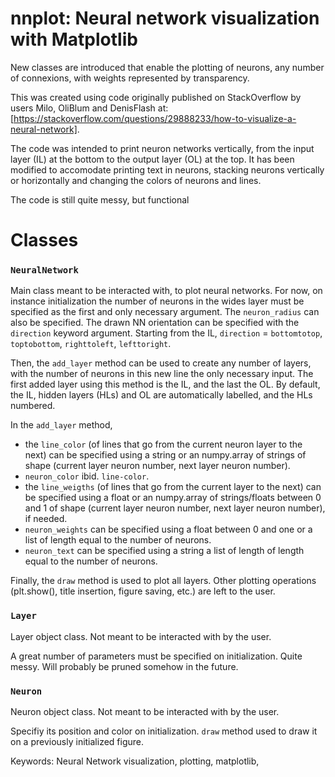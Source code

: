 # nnplot: Neural network visualization with Matplotlib

New classes are introduced that enable the plotting of neurons, any number of connexions, with weights represented by transparency.

This was created using code originally published on StackOverflow by users Milo, OliBlum and DenisFlash at: [https://stackoverflow.com/questions/29888233/how-to-visualize-a-neural-network].

The code was intended to print neuron networks vertically, from the input layer (IL) at the bottom to the output layer (OL) at the top. It has been modified to accomodate printing text in neurons, stacking neurons vertically or horizontally and changing the colors of neurons and lines.

The code is still quite messy, but functional

# Classes
### `NeuralNetwork`

Main class meant to be interacted with, to plot neural networks. For now, on instance initialization the number of neurons in the wides layer must be specified as the first and only necessary argument. The `neuron_radius` can also be specified.  The drawn NN orientation can be specified with the `direction` keyword argument. Starting from the IL, `direction`  = `bottomtotop`, `toptobottom`, `righttoleft`, `lefttoright`.

Then, the `add_layer` method can be used to create any number of layers, with the number of neurons in this new line the only necessary input. The first added layer using this method is the IL, and the last the OL. By default, the IL, hidden layers (HLs) and OL are automatically labelled, and the HLs numbered.

In the `add_layer` method,
- the `line_color` (of lines that go from the current neuron layer to the next) can be specified using a string or an numpy.array of strings of shape (current layer neuron number, next layer neuron number).
- `neuron_color` ibid. `line-color`.
- the `line_weigths` (of lines that go from the current layer to the next) can be specified using a float or an numpy.array of strings/floats between 0 and 1 of shape (current layer neuron number, next layer neuron number), if needed.
- `neuron_weights` can be specified using a float between 0 and one or a list of length equal to the number of neurons.
- `neuron_text`  can be specified using a string a list of length of length equal to the number of neurons.

Finally, the `draw` method is used to plot all layers. Other plotting operations (plt.show(), title insertion, figure saving, etc.) are left to the user.

### `Layer`
Layer object class. Not meant to be interacted with by the user.

A great number of parameters must be specified on initialization. Quite messy. Will probably be pruned somehow in the future.

### `Neuron`
Neuron object class. Not meant to be interacted with by the user.

Specifiy its position and color on initialization. `draw` method used to draw it on a previously initialized figure.

Keywords:
Neural Network visualization, plotting, matplotlib,


